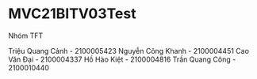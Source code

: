 # MVC21BITV03Test

Nhóm TFT

Triệu Quang Cảnh - 2100005423
Nguyễn Công Khanh - 2100004451
Cao Văn Đại - 2100004337
Hồ Hào Kiệt - 2100004816
Trần Quang Công - 2100010440
